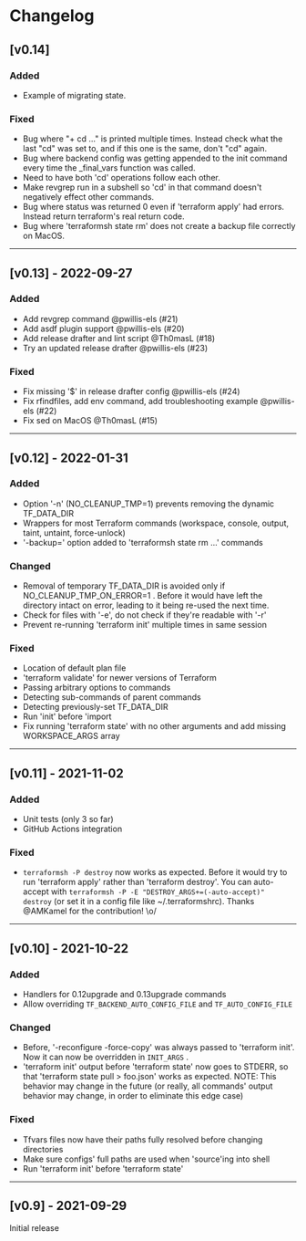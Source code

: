 # Changelog

## [v0.14]

### Added
  - Example of migrating state.

### Fixed
  - Bug where "+ cd ..." is printed multiple times. Instead check what the last
    "cd" was set to, and if this one is the same, don't "cd" again.
  - Bug where backend config was getting appended to the init command every time
    the _final_vars function was called.
  - Need to have both 'cd' operations follow each other.
  - Make revgrep run in a subshell so 'cd' in that command doesn't negatively
    effect other commands.
  - Bug where status was returned 0 even if 'terraform apply' had errors.
    Instead return terraform's real return code.
  - Bug where 'terraformsh state rm' does not create a backup file correctly
    on MacOS.

---

## [v0.13] - 2022-09-27

### Added
  - Add revgrep command @pwillis-els (#21)
  - Add asdf plugin support @pwillis-els (#20)
  - Add release drafter and lint script @Th0masL (#18)
  - Try an updated release drafter @pwillis-els (#23)

### Fixed
  - Fix missing '$' in release drafter config @pwillis-els (#24)
  - Fix rfindfiles, add env command, add troubleshooting example @pwillis-els (#22)
  - Fix sed on MacOS @Th0masL (#15)

---

## [v0.12] - 2022-01-31

### Added
 - Option '-n' (NO_CLEANUP_TMP=1) prevents removing the dynamic TF_DATA_DIR
 - Wrappers for most Terraform commands (workspace, console, output, taint, 
   untaint, force-unlock)
 - '-backup=' option added to 'terraformsh state rm ...' commands

### Changed
 - Removal of temporary TF_DATA_DIR is avoided only if NO_CLEANUP_TMP_ON_ERROR=1
   . Before it would have left the directory intact on error, leading to it
   being re-used the next time.
 - Check for files with '-e', do not check if they're readable with '-r'
 - Prevent re-running 'terraform init' multiple times in same session

### Fixed
 - Location of default plan file
 - 'terraform validate' for newer versions of Terraform
 - Passing arbitrary options to commands
 - Detecting sub-commands of parent commands
 - Detecting previously-set TF_DATA_DIR
 - Run 'init' before 'import
 - Fix running 'terraform state' with no other arguments and add missing
   WORKSPACE_ARGS array

---

## [v0.11] - 2021-11-02

### Added
 - Unit tests (only 3 so far)
 - GitHub Actions integration

### Fixed
 - `terraformsh -P destroy` now works as expected. Before it would try to run
     'terraform apply' rather than 'terraform destroy'.
   You can auto-accept with `terraformsh -P -E "DESTROY_ARGS+=(-auto-accept)" destroy`
   (or set it in a config file like ~/.terraformshrc).
   Thanks @AMKamel for the contribution! \o/

---

## [v0.10] - 2021-10-22

### Added
 - Handlers for 0.12upgrade and 0.13upgrade commands
 - Allow overriding `TF_BACKEND_AUTO_CONFIG_FILE` and `TF_AUTO_CONFIG_FILE`
  
### Changed
 - Before, '-reconfigure -force-copy' was always passed to 'terraform init'.
   Now it can now be overridden in `INIT_ARGS` .
 - 'terraform init' output before 'terraform state' now goes to STDERR, so
   that 'terraform state pull > foo.json' works as expected.
   NOTE: This behavior may change in the future (or really, all commands'
   output behavior may change, in order to eliminate this edge case)


### Fixed
 - Tfvars files now have their paths fully resolved before changing directories
 - Make sure configs' full paths are used when 'source'ing into shell
 - Run 'terraform init' before 'terraform state'

---

## [v0.9] - 2021-09-29
Initial release
